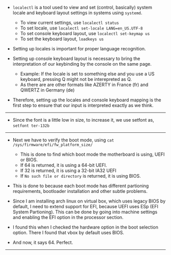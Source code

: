 - `localectl` is a tool used to view and set (control, basically) system locale and keyboard layout settings in systems using `systemd`.
  - To view current settings, use `localectl status`
  - To set locale, use `localectl set-locale LANG=en_US.UTF-8`
  - To set console keyboard layout, use `localectl set-keymap us`
  - To set the keyboard layout, `loadkeys us`
 
- Setting up locales is important for proper language recognition.
- Setting up console keyboard layout is necessary to bring the interpretation of our keybinding by the console on the same page.
  - Example: If the locale is set to something else and you use a US keyboard, pressing Q might not be interepreted as Q.
  - As there are are other formats like AZERTY in France (fr) and QWERTZ in Germany (de)
 
- Therefore, setting up the locales and console keyboard mapping is the first step to ensure that our input is interpreted exactly as we think.

------------------

- Since the font is a little low in size, to increase it, we use setfont as, `setfont ter-132b`

------------------

- Next we have to verify the boot mode, using `cat /sys/firmware/efi/fw_platform_size/`
  - This is done to find which boot mode the motherboard is using, UEFI or BIOS.
  - If 64 is returned, it is using a 64-bit UEFI.
  - If 32 is returned, it is using a 32-bit IA32 UEFI
  - If `No such file or directory` is returned, it is using BIOS.
 
- This is done to because each boot mode has different partioning requirements, bootloader installation and other subtle problems.
- Since I am installing arch linux on virtual box, which uses legacy BIOS by default, I need to extend support for EFI, because UEFI uses ESp (EFI System Partioning). This can be done by going into machine settings and enabling the EFI option in the processor section.
- I found this when I checked the hardware option in the boot selection option. There I found that vbox by default uses BIOS.

- And now, it says 64. Perfect.

------------------

